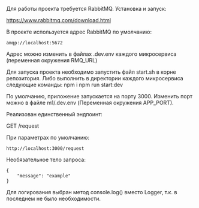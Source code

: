 Для работы проекта требуется RabbitMQ. Установка и запуск:

<a href="https://www.rabbitmq.com/download.html" target="_blank">https://www.rabbitmq.com/download.html</a>

В проекте используется адрес RabbitMQ по умолчанию: 
```
amqp://localhost:5672
```
Адрес можно изменить в файлах .dev.env каждого микросервиса (переменная окружения RMQ_URL)

Для запуска проекта необходимо запустить файл start.sh в корне репозитория. Либо выполнить в директории каждого микросервиса следующие команды:
npm i
npm run start:dev

По умолчанию, приложение запускается на порту 3000. 
Изменить порт можно в файле m1/.dev.env (Переменная окружения APP_PORT).

Реализован единственный эндпоинт:

GET /request

При параметрах по умолчанию:
```
http://localhost:3000/request
```

Необязательное тело запроса:
```
{
    "message": "example"
}
```
Для логирования выбран метод console.log() вместо Logger, т.к. в последнем не было необходимости.
